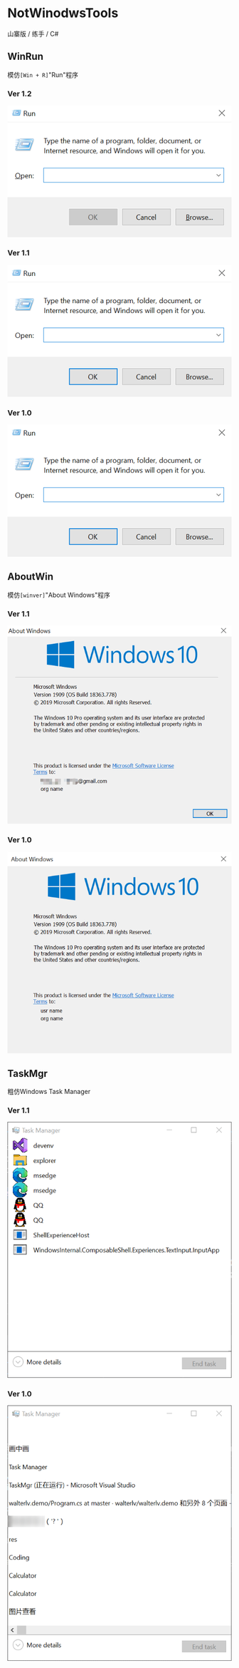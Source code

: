 # NotWinodwsTools
山寨版 / 练手 / C#

## WinRun
模仿`[Win + R]`"Run"程序

### Ver 1.2
![ver1.2](https://github.com/RainySummerLuo/NotWindowsTools/blob/master/screenshot/WinRun_v1.2.png)

### Ver 1.1
![ver1.1](https://github.com/RainySummerLuo/NotWindowsTools/blob/master/screenshot/WinRun_v1.1.png)

### Ver 1.0
![ver1.0](https://github.com/RainySummerLuo/NotWindowsTools/blob/master/screenshot/WinRun_v1.0.png)

## AboutWin
模仿`[winver]`"About Windows"程序

### Ver 1.1
![ver1.1](https://github.com/RainySummerLuo/NotWindowsTools/blob/master/screenshot/AboutWin_v1.1.png)

### Ver 1.0
![ver1.0](https://github.com/RainySummerLuo/NotWindowsTools/blob/master/screenshot/AboutWin_v1.0.png)

## TaskMgr
粗仿Windows Task Manager

### Ver 1.1
![ver1.1](https://github.com/RainySummerLuo/NotWindowsTools/blob/master/screenshot/TaskMgr_v1.1.png)

### Ver 1.0
![ver1.0](https://github.com/RainySummerLuo/NotWindowsTools/blob/master/screenshot/TaskMgr_v1.0.png)
